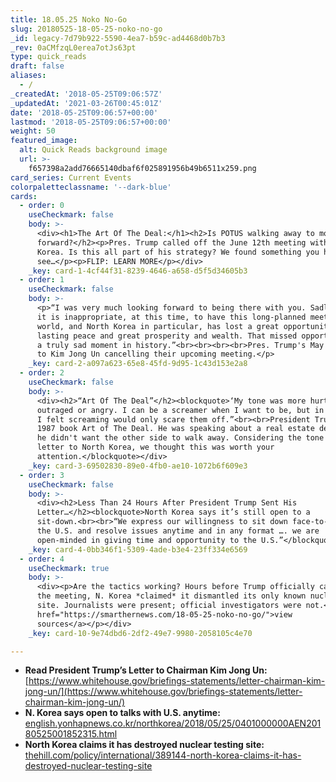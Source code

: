 ```yaml
---
title: 18.05.25 Noko No-Go
slug: 20180525-18-05-25-noko-no-go
_id: legacy-7d79b922-5590-4ea7-b59c-ad4468d0b7b3
_rev: 0aCMfzqL0erea7otJs63pt
type: quick_reads
draft: false
aliases:
  - /
_createdAt: '2018-05-25T09:06:57Z'
_updatedAt: '2021-03-26T00:45:01Z'
date: '2018-05-25T09:06:57+00:00'
lastmod: '2018-05-25T09:06:57+00:00'
weight: 50
featured_image:
  alt: Quick Reads background image
  url: >-
    f657398a2add76665140dbaf6f025891956b49b6511x259.png
card_series: Current Events
colorpaletteclassname: '--dark-blue'
cards:
  - order: 0
    useCheckmark: false
    body: >-
      <div><h1>The Art Of The Deal:</h1><h2>Is POTUS walking away to move
      forward?</h2><p>Pres. Trump called off the June 12th meeting with North
      Korea. Is this all part of his strategy? We found something you have to
      see…</p><p>FLIP: LEARN MORE</p></div>
    _key: card-1-4cf44f31-8239-4646-a658-d5f5d34605b3
  - order: 1
    useCheckmark: false
    body: >-
      <p>“I was very much looking forward to being there with you. Sadly, I feel
      it is inappropriate, at this time, to have this long-planned meeting….The
      world, and North Korea in particular, has lost a great opportunity for
      lasting peace and great prosperity and wealth. That missed opportunity is
      a truly sad moment in history.”<br><br><br><br>Pres. Trump's May 24 letter
      to Kim Jong Un cancelling their upcoming meeting.</p>
    _key: card-2-a097a623-65e8-45fd-9d95-1c43d153e2a8
  - order: 2
    useCheckmark: false
    body: >-
      <div><h2>“Art Of The Deal”</h2><blockquote>‘My tone was more hurt than
      outraged or angry. I can be a screamer when I want to be, but in this case
      I felt screaming would only scare them off.”<br><br>President Trump in his
      1987 book Art of The Deal. He was speaking about a real estate deal where
      he didn't want the other side to walk away. Considering the tone of his
      letter to North Korea, we thought this was worth your
      attention.</blockquote></div>
    _key: card-3-69502830-89e0-4fb0-ae10-1072b6f609e3
  - order: 3
    useCheckmark: false
    body: >-
      <div><h2>Less Than 24 Hours After President Trump Sent His
      Letter…</h2><blockquote>North Korea says it’s still open to a
      sit-down.<br><br>“We express our willingness to sit down face-to-face with
      the U.S. and resolve issues anytime and in any format …. we are
      open-minded in giving time and opportunity to the U.S.”</blockquote></div>
    _key: card-4-0bb346f1-5309-4ade-b3e4-23ff334e6569
  - order: 4
    useCheckmark: true
    body: >-
      <div><p>Are the tactics working? Hours before Trump officially called off
      the meeting, N. Korea *claimed* it dismantled its only known nuclear test
      site. Journalists were present; official investigators were not.</p><p><a
      href="https://smarthernews.com/18-05-25-noko-no-go/">view
      sources</a></p></div>
    _key: card-10-9e74dbd6-2df2-49e7-9980-2058105c4e70

---
```

* **Read President Trump’s Letter to Chairman Kim Jong Un:** [https://www.whitehouse.gov/briefings-statements/letter-chairman-kim-jong-un/](https://www.whitehouse.gov/briefings-statements/letter-chairman-kim-jong-un/)
* **N. Korea says open to talks with U.S. anytime:** [english.yonhapnews.co.kr/northkorea/2018/05/25/0401000000AEN20180525001852315.html](http://english.yonhapnews.co.kr/northkorea/2018/05/25/0401000000AEN20180525001852315.html)
* **North Korea claims it has destroyed nuclear testing site:** [thehill.com/policy/international/389144-north-korea-claims-it-has-destroyed-nuclear-testing-site](http://thehill.com/policy/international/389144-north-korea-claims-it-has-destroyed-nuclear-testing-site)